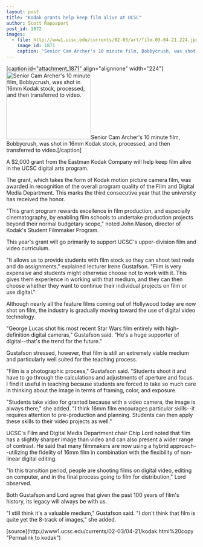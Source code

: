 ```yaml
---
layout: post
title: "Kodak grants help keep film alive at UCSC"
author: Scott Rappaport
post_id: 1872
images:
  - file: http://www1.ucsc.edu/currents/02-03/art/film.03-04-21.224.jpg
    image_id: 1871
    caption: "Senior Cam Archer's 10 minute film, Bobbycrush, was shot in 16mm Kodak stock, processed, and then transferred to video."
---
```


[caption id="attachment_1871" align="alignnone" width="224"]<a href="http://localhost/mysite/wp-content/uploads/2003/04/film.03-04-21.224.jpg"><img class="size-full wp-image-1871" src="http://localhost/mysite/wp-content/uploads/2003/04/film.03-04-21.224.jpg" alt="Senior Cam Archer's 10 minute film, Bobbycrush, was shot in 16mm Kodak stock, processed, and then transferred to video." width="224" height="179" /></a>Senior Cam Archer's 10 minute film, Bobbycrush, was shot in 16mm Kodak stock, processed, and then transferred to video.[/caption]
<p>
  A $2,000 grant from the Eastman Kodak Company will help keep film alive in the UCSC digital arts program.
</p>
<p>
  The grant, which takes the form of Kodak motion picture camera film, was awarded in recognition of the overall program quality of the Film and Digital Media Department. This marks the third consecutive year that the university has received the honor.<br>
</p>
<p>
  "This grant program rewards excellence in film production, and especially cinematography, by enabling film schools to undertake production projects beyond their normal budgetary scope," noted John Mason, director of Kodak's Student Filmmaker Program.<br>
</p>
<p>
  This year's grant will go primarily to support UCSC's upper-division film and video curriculum.<br>
</p>
<p>
  "It allows us to provide students with film stock so they can shoot test reels and do assignments," explained lecturer Irene Gustafson. "Film is very expensive and students might otherwise choose not to work with it. This gives them experience in working with that medium, and they can then choose whether they want to continue their individual projects on film or use digital."<br>
</p>
<p>
  Although nearly all the feature films coming out of Hollywood today are now shot on film, the industry is gradually moving toward the use of digital video technology.<br>
</p>
<p>
  "George Lucas shot his most recent Star Wars film entirely with high-definition digital cameras," Gustafson said. "He's a huge supporter of digital--that's the trend for the future."<br>
</p>
<p>
  Gustafson stressed, however, that film is still an extremely viable medium and particularly well suited for the teaching process.<br>
</p>
<p>
  "Film is a photographic process," Gustafson said. "Students shoot it and have to go through the calculations and adjustments of aperture and focus. I find it useful in teaching because students are forced to take so much care in thinking about the image in terms of framing, color, and exposure.<br>
</p>
<p>
  "Students take video for granted because with a video camera, the image is always there," she added. "I think 16mm film encourages particular skills--it requires attention to pre-production and planning. Students can then apply these skills to their video projects as well."<br>
</p>
<p>
  UCSC's Film and Digital Media Department chair Chip Lord noted that film has a slightly sharper image than video and can also present a wider range of contrast. He said that many filmmakers are now using a hybrid approach--utilizing the fidelity of 16mm film in combination with the flexibility of non-linear digital editing.<br>
</p>
<p>
  "In this transition period, people are shooting films on digital video, editing on computer, and in the final process going to film for distribution," Lord observed.<br>
</p>
<p>
  Both Gustafson and Lord agree that given the past 100 years of film's history, its legacy will always be with us.<br>
</p>
<p>
  "I still think it's a valuable medium," Gustafson said. "I don't think that film is quite yet the 8-track of images," she added.
</p>
[source](http://www1.ucsc.edu/currents/02-03/04-21/kodak.html%20copy "Permalink to kodak")
